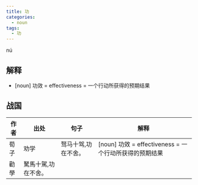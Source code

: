```yaml
---
title: 功
categories:
  - noun
tags:
  - 功
---
```

nú
<!-- more -->

## 解释
* [noun] 功效 = effectiveness = 一个行动所获得的预期结果

## 战国
作者|出处|句子|解释
---|---|---|---
荀子|劝学|驽马十驾,功在不舍。|[noun] 功效 = effectiveness = 一个行动所获得的预期结果
  |勸學|駑馬十駕,功在不舍。|
